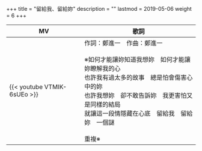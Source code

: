 +++
title = "留給我、留給妳"
description = ""
lastmod = 2019-05-06
weight = 6
+++

MV  | 歌詞  
--------------|-------
{{< youtube VTMIK-6sUEo >}}|作詞：鄭進一　作曲：鄭進一<br/><br/>※如何才能讓妳知道我想妳　如何才能讓妳瞭解我的心<br/>也許我有過太多的故事　總是怕會傷害心中的妳<br/>也許我想妳　卻不敢告訴妳　我更害怕又是同樣的結局<br/>就讓這一段情隱藏在心底　留給我　留給妳　一個謎<br/><br/>重複※